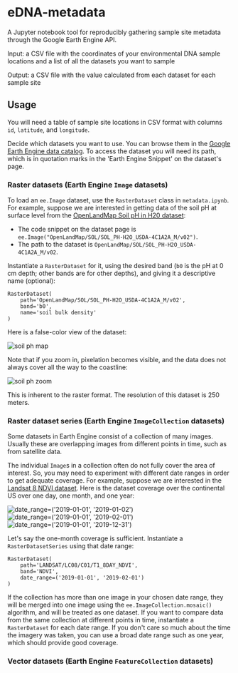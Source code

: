 # eDNA-metadata

A Jupyter notebook tool for reproducibly gathering sample site metadata through the Google Earth Engine API.

Input: a CSV file with the coordinates of your environmental DNA sample locations and a list of all the datasets you want to sample

Output: a CSV file with the value calculated from each dataset for each sample site

## Usage
You will need a table of sample site locations in CSV format with columns `id`, `latitude`, and `longitude`.

Decide which datasets you want to use. You can browse them in the [Google Earth Engine data catalog](https://developers.google.com/earth-engine/datasets). To access the dataset you will need its path, which is in quotation marks in the 'Earth Engine Snippet' on the dataset's page.

### Raster datasets (Earth Engine `Image` datasets)
To load an `ee.Image` dataset, use the `RasterDataset` class in `metadata.ipynb`.
For example, suppose we are interested in getting data of the soil pH at surface level from the [OpenLandMap Soil pH in H20 dataset](https://developers.google.com/earth-engine/datasets/catalog/OpenLandMap_SOL_SOL_PH-H2O_USDA-4C1A2A_M_v02):

- The code snippet on the dataset page is `ee.Image("OpenLandMap/SOL/SOL_PH-H2O_USDA-4C1A2A_M/v02")`.
- The path to the dataset is `OpenLandMap/SOL/SOL_PH-H2O_USDA-4C1A2A_M/v02`.

Instantiate a `RasterDataset` for it, using the desired band (`b0` is the pH at 0 cm depth; other bands are for other depths), and giving it a descriptive name (optional):

```
RasterDataset(
    path='OpenLandMap/SOL/SOL_PH-H2O_USDA-4C1A2A_M/v02',
    band='b0',
    name='soil bulk density'
)
```
Here is a false-color view of the dataset:

![soil ph map](https://github.com/emlys/eDNA-metadata/blob/master/images/soil_ph.png)

Note that if you zoom in, pixelation becomes visible, and the data does not always cover all the way to the coastline:

![soil ph zoom](https://github.com/emlys/eDNA-metadata/blob/master/images/soil_ph_zoom.png)

This is inherent to the raster format. The resolution of this dataset is 250 meters.

### Raster dataset series (Earth Engine `ImageCollection` datasets)
Some datasets in Earth Engine consist of a collection of many images. Usually these are overlapping images from different points in time, such as from satellite data.

The individual `Image`s in a collection often do not fully cover the area of interest. So, you may need to experiment with different date ranges in order to get adequate coverage. For example, suppose we are interested in the [Landsat 8 NDVI dataset](https://developers.google.com/earth-engine/datasets/catalog/LANDSAT_LC08_C01_T1_8DAY_NDVI). Here is the dataset coverage over the continental US over one day, one month, and one year:

![date_range=('2019-01-01', '2019-01-02')](https://github.com/emlys/eDNA-metadata/blob/master/images/ndvi_day.png)
![date_range=('2019-01-01', '2019-02-01')](https://github.com/emlys/eDNA-metadata/blob/master/images/ndvi_month.png)
![date_range=('2019-01-01', '2019-12-31')](https://github.com/emlys/eDNA-metadata/blob/master/images/ndvi_year.png)

Let's say the one-month coverage is sufficient. Instantiate a `RasterDatasetSeries` using that date range:

```
RasterDataset(
    path='LANDSAT/LC08/C01/T1_8DAY_NDVI',
    band='NDVI',
    date_range=('2019-01-01', '2019-02-01')
)
```

If the collection has more than one image in your chosen date range, they will be merged into one image using the `ee.ImageCollection.mosaic()` algorithm, and will be treated as one dataset. If you want to compare data from the same collection at different points in time, instantiate a `RasterDataset` for each date range. If you don't care so much about the time the imagery was taken, you can use a broad date range such as one year, which should provide good coverage.


### Vector datasets (Earth Engine `FeatureCollection` datasets)

